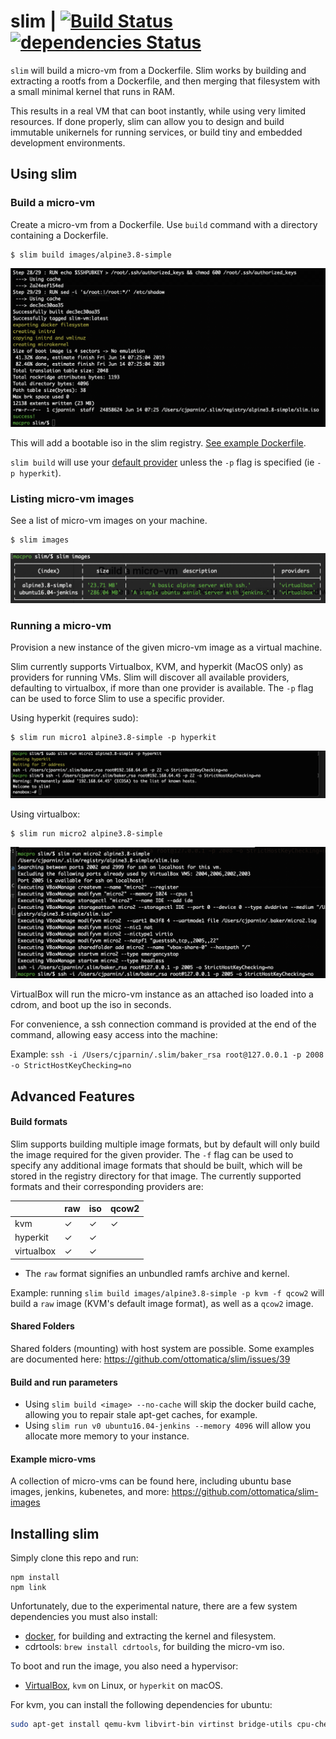 # slim | [![Build Status](https://travis-ci.org/ottomatica/slim.svg?branch=master)](https://travis-ci.org/ottomatica/slim) [![dependencies Status](https://david-dm.org/ottomatica/slim/status.svg)](https://david-dm.org/ottomatica/slim)

`slim` will build a micro-vm from a Dockerfile. Slim works by building and extracting a rootfs from a Dockerfile, and then merging that filesystem with a small minimal kernel that runs in RAM.

This results in a real VM that can boot instantly, while using very limited resources. If done properly, slim can allow you to design and build immutable unikernels for running services, or build tiny and embedded development environments.

## Using slim

### Build a micro-vm

Create a micro-vm from a Dockerfile. Use `build` command with a directory containing a Dockerfile.

```
$ slim build images/alpine3.8-simple
```

![build](doc/img/build.png)

This will add a bootable iso in the slim registry. [See example Dockerfile](https://github.com/ottomatica/slim/tree/master/images/alpine3.8-simple).

`slim build` will use your [default provider](#running-a-micro-vm) unless the `-p` flag is specified (ie `-p hyperkit`).

### Listing micro-vm images

See a list of micro-vm images on your machine.

```
$ slim images
```

![images command](doc/img/images.png)

### Running a micro-vm

Provision a new instance of the given micro-vm image as a virtual machine.

Slim currently supports Virtualbox, KVM, and hyperkit (MacOS only) as providers for running VMs. Slim will discover all available providers, defaulting to virtualbox, if more than one provider is available.  The `-p` flag can be used to force Slim to use a specific provider.

Using hyperkit (requires sudo):

```
$ slim run micro1 alpine3.8-simple -p hyperkit
```

![nanobox](doc/img/nanobox.png)

Using virtualbox:

```
$ slim run micro2 alpine3.8-simple
```

![nanobox](doc/img/run-vbox.png)

VirtualBox will run the micro-vm instance as an attached iso loaded into a cdrom, and boot up the iso in seconds.

For convenience, a ssh connection command is provided at the end of the command, allowing easy access into the machine:

Example: `ssh -i /Users/cjparnin/.slim/baker_rsa root@127.0.0.1 -p 2008 -o StrictHostKeyChecking=no`

## Advanced Features

#### Build formats

Slim supports building multiple image formats, but by default will only build the image required for the given provider. The `-f` flag can be used to specify any additional image formats that should be built, which will be stored in the registry directory for that image. The currently supported formats and their corresponding providers are:

&#8203; | raw | iso | qcow2
--- | --- | --- | ---
kvm | ✓ | ✓ | ✓
hyperkit | ✓ | ✓ |
virtualbox | ✓ | ✓ |

* The `raw` format signifies an unbundled ramfs archive and kernel.

Example: running `slim build images/alpine3.8-simple -p kvm -f qcow2` will build a `raw` image (KVM's default image format), as well as a `qcow2` image.

#### Shared Folders

Shared folders (mounting) with host system are possible. Some examples are documented here: https://github.com/ottomatica/slim/issues/39

#### Build and run parameters

* Using `slim build <image> --no-cache` will skip the docker build cache, allowing you to repair stale apt-get caches, for example.
* Using `slim run v0 ubuntu16.04-jenkins --memory 4096` will allow you allocate more memory to your instance.

#### Example micro-vms

A collection of micro-vms can be found here, including ubuntu base images, jenkins, kubenetes, and more: https://github.com/ottomatica/slim-images

## Installing slim

Simply clone this repo and run:

```
npm install
npm link
```

Unfortunately, due to the experimental nature, there are a few system dependencies you must also install:

* [docker](https://docs.docker.com/install/), for building and extracting the kernel and filesystem.
* cdrtools: `brew install cdrtools`, for building the micro-vm iso.

To boot and run the image, you also need a hypervisor:

* [VirtualBox](https://www.virtualbox.org/wiki/Downloads), `kvm` on Linux, or `hyperkit` on macOS.

For kvm, you can install the following dependencies for ubuntu:

```bash
sudo apt-get install qemu-kvm libvirt-bin virtinst bridge-utils cpu-checker mkisofs
```
